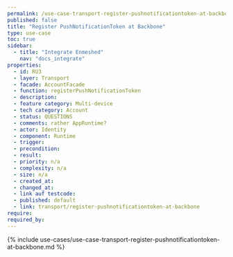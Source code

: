 ```yaml
---
permalink: /use-case-transport-register-pushnotificationtoken-at-backbone
published: false
title: "Register PushNotificationToken at Backbone"
type: use-case
toc: true
sidebar:
  - title: "Integrate Enmeshed"
    nav: "docs_integrate"
properties:
  - id: RU3
  - layer: Transport
  - facade: AccountFacade
  - function: registerPushNotificationToken
  - description:
  - feature category: Multi-device
  - tech category: Account
  - status: QUESTIONS
  - comments: rather AppRuntime?
  - actor: Identity
  - component: Runtime
  - trigger:
  - precondition:
  - result:
  - priority: n/a
  - complexity: n/a
  - size: n/a
  - created_at:
  - changed_at:
  - link auf testcode:
  - published: default
  - link: transport/register-pushnotificationtoken-at-backbone
require:
required_by:
---
```


{% include use-cases/use-case-transport-register-pushnotificationtoken-at-backbone.md %}
